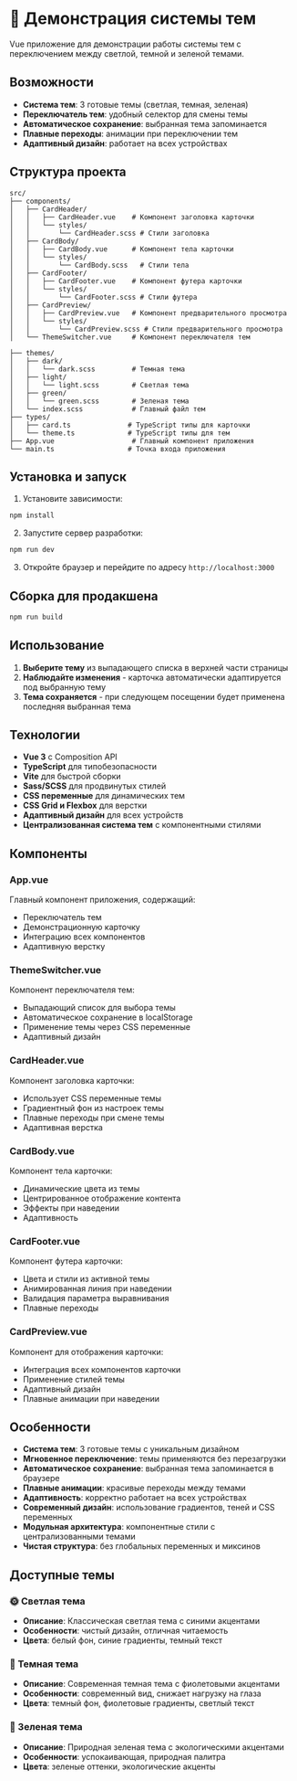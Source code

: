 # 🎨 Демонстрация системы тем

Vue приложение для демонстрации работы системы тем с переключением между светлой, темной и зеленой темами.

## Возможности

- **Система тем**: 3 готовые темы (светлая, темная, зеленая)
- **Переключатель тем**: удобный селектор для смены темы
- **Автоматическое сохранение**: выбранная тема запоминается
- **Плавные переходы**: анимации при переключении тем
- **Адаптивный дизайн**: работает на всех устройствах

## Структура проекта

```
src/
├── components/
│   ├── CardHeader/
│   │   ├── CardHeader.vue    # Компонент заголовка карточки
│   │   └── styles/
│   │       └── CardHeader.scss # Стили заголовка
│   ├── CardBody/
│   │   ├── CardBody.vue      # Компонент тела карточки
│   │   └── styles/
│   │       └── CardBody.scss   # Стили тела
│   ├── CardFooter/
│   │   ├── CardFooter.vue    # Компонент футера карточки
│   │   └── styles/
│   │       └── CardFooter.scss # Стили футера
│   ├── CardPreview/
│   │   ├── CardPreview.vue   # Компонент предварительного просмотра
│   │   └── styles/
│   │       └── CardPreview.scss # Стили предварительного просмотра
│   └── ThemeSwitcher.vue     # Компонент переключателя тем

├── themes/
│   ├── dark/
│   │   └── dark.scss         # Темная тема
│   ├── light/
│   │   └── light.scss        # Светлая тема
│   ├── green/
│   │   └── green.scss        # Зеленая тема
│   └── index.scss            # Главный файл тем
├── types/
│   ├── card.ts              # TypeScript типы для карточки
│   └── theme.ts             # TypeScript типы для тем
├── App.vue                   # Главный компонент приложения
└── main.ts                  # Точка входа приложения
```

## Установка и запуск

1. Установите зависимости:
```bash
npm install
```

2. Запустите сервер разработки:
```bash
npm run dev
```

3. Откройте браузер и перейдите по адресу `http://localhost:3000`

## Сборка для продакшена

```bash
npm run build
```

## Использование

1. **Выберите тему** из выпадающего списка в верхней части страницы
2. **Наблюдайте изменения** - карточка автоматически адаптируется под выбранную тему
3. **Тема сохраняется** - при следующем посещении будет применена последняя выбранная тема

## Технологии

- **Vue 3** с Composition API
- **TypeScript** для типобезопасности
- **Vite** для быстрой сборки
- **Sass/SCSS** для продвинутых стилей
- **CSS переменные** для динамических тем
- **CSS Grid и Flexbox** для верстки
- **Адаптивный дизайн** для всех устройств
- **Централизованная система тем** с компонентными стилями

## Компоненты

### App.vue
Главный компонент приложения, содержащий:
- Переключатель тем
- Демонстрационную карточку
- Интеграцию всех компонентов
- Адаптивную верстку

### ThemeSwitcher.vue
Компонент переключателя тем:
- Выпадающий список для выбора темы
- Автоматическое сохранение в localStorage
- Применение темы через CSS переменные
- Адаптивный дизайн

### CardHeader.vue
Компонент заголовка карточки:
- Использует CSS переменные темы
- Градиентный фон из настроек темы
- Плавные переходы при смене темы
- Адаптивная верстка

### CardBody.vue
Компонент тела карточки:
- Динамические цвета из темы
- Центрированное отображение контента
- Эффекты при наведении
- Адаптивность

### CardFooter.vue
Компонент футера карточки:
- Цвета и стили из активной темы
- Анимированная линия при наведении
- Валидация параметра выравнивания
- Плавные переходы

### CardPreview.vue
Компонент для отображения карточки:
- Интеграция всех компонентов карточки
- Применение стилей темы
- Адаптивный дизайн
- Плавные анимации при наведении

## Особенности

- **Система тем**: 3 готовые темы с уникальным дизайном
- **Мгновенное переключение**: темы применяются без перезагрузки
- **Автоматическое сохранение**: выбранная тема запоминается в браузере
- **Плавные анимации**: красивые переходы между темами
- **Адаптивность**: корректно работает на всех устройствах
- **Современный дизайн**: использование градиентов, теней и CSS переменных
- **Модульная архитектура**: компонентные стили с централизованными темами
- **Чистая структура**: без глобальных переменных и миксинов

## Доступные темы

### 🌞 Светлая тема
- **Описание**: Классическая светлая тема с синими акцентами
- **Особенности**: чистый дизайн, отличная читаемость
- **Цвета**: белый фон, синие градиенты, темный текст

### 🌙 Темная тема
- **Описание**: Современная темная тема с фиолетовыми акцентами
- **Особенности**: современный вид, снижает нагрузку на глаза
- **Цвета**: темный фон, фиолетовые градиенты, светлый текст

### 🌿 Зеленая тема
- **Описание**: Природная зеленая тема с экологическими акцентами
- **Особенности**: успокаивающая, природная палитра
- **Цвета**: зеленые оттенки, экологические акценты
